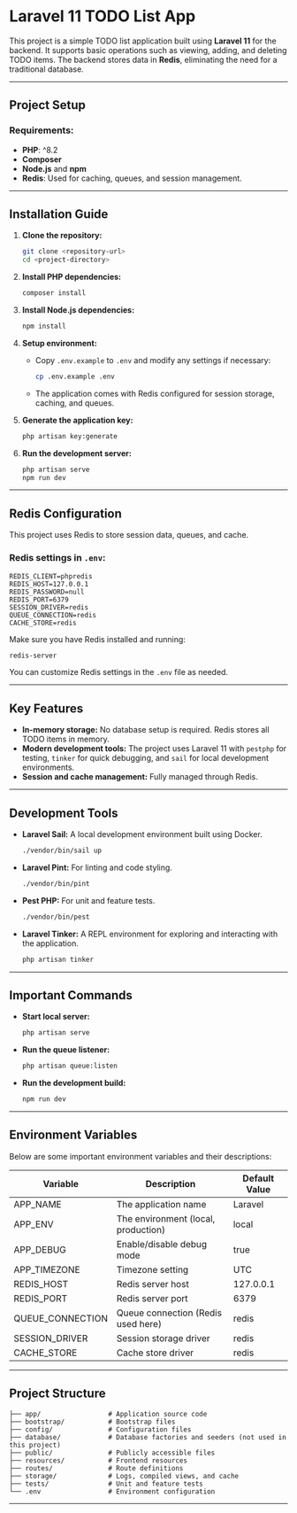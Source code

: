 # Laravel 11 TODO List App

This project is a simple TODO list application built using **Laravel 11** for the backend. It supports basic operations such as viewing, adding, and deleting TODO items. The backend stores data in **Redis**, eliminating the need for a traditional database.

---

## Project Setup

### Requirements:
- **PHP**: ^8.2
- **Composer**
- **Node.js** and **npm**
- **Redis**: Used for caching, queues, and session management.

---

## Installation Guide

1. **Clone the repository:**
    ```bash
    git clone <repository-url>
    cd <project-directory>
    ```

2. **Install PHP dependencies:**
    ```bash
    composer install
    ```

3. **Install Node.js dependencies:**
    ```bash
    npm install
    ```

4. **Setup environment:**
    - Copy `.env.example` to `.env` and modify any settings if necessary:
      ```bash
      cp .env.example .env
      ```
    - The application comes with Redis configured for session storage, caching, and queues.

5. **Generate the application key:**
    ```bash
    php artisan key:generate
    ```

6. **Run the development server:**
    ```bash
    php artisan serve
    npm run dev
    ```

---

## Redis Configuration
This project uses Redis to store session data, queues, and cache.

### Redis settings in `.env`:
```
REDIS_CLIENT=phpredis
REDIS_HOST=127.0.0.1
REDIS_PASSWORD=null
REDIS_PORT=6379
SESSION_DRIVER=redis
QUEUE_CONNECTION=redis
CACHE_STORE=redis
```
Make sure you have Redis installed and running:
```bash
redis-server
```
You can customize Redis settings in the `.env` file as needed.

---

## Key Features
- **In-memory storage:** No database setup is required. Redis stores all TODO items in memory.
- **Modern development tools:** The project uses Laravel 11 with `pestphp` for testing, `tinker` for quick debugging, and `sail` for local development environments.
- **Session and cache management:** Fully managed through Redis.

---

## Development Tools
- **Laravel Sail:** A local development environment built using Docker.
  ```bash
  ./vendor/bin/sail up
  ```
- **Laravel Pint:** For linting and code styling.
  ```bash
  ./vendor/bin/pint
  ```
- **Pest PHP:** For unit and feature tests.
  ```bash
  ./vendor/bin/pest
  ```
- **Laravel Tinker:** A REPL environment for exploring and interacting with the application.
  ```bash
  php artisan tinker
  ```

---

## Important Commands

- **Start local server:**
  ```bash
  php artisan serve
  ```

- **Run the queue listener:**
  ```bash
  php artisan queue:listen
  ```

- **Run the development build:**
  ```bash
  npm run dev
  ```

---

## Environment Variables
Below are some important environment variables and their descriptions:

| Variable            | Description                                 | Default Value        |
|--------------------|---------------------------------------------|----------------------|
| APP_NAME            | The application name                       | Laravel              |
| APP_ENV             | The environment (local, production)        | local                |
| APP_DEBUG           | Enable/disable debug mode                  | true                 |
| APP_TIMEZONE        | Timezone setting                           | UTC                  |
| REDIS_HOST          | Redis server host                          | 127.0.0.1            |
| REDIS_PORT          | Redis server port                          | 6379                 |
| QUEUE_CONNECTION    | Queue connection (Redis used here)         | redis                |
| SESSION_DRIVER      | Session storage driver                     | redis                |
| CACHE_STORE         | Cache store driver                         | redis                |


---

## Project Structure

```
├── app/                 # Application source code
├── bootstrap/           # Bootstrap files
├── config/              # Configuration files
├── database/            # Database factories and seeders (not used in this project)
├── public/              # Publicly accessible files
├── resources/           # Frontend resources
├── routes/              # Route definitions
├── storage/             # Logs, compiled views, and cache
├── tests/               # Unit and feature tests
└── .env                 # Environment configuration
```

---



